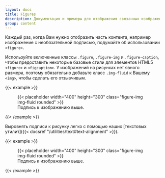 ```yaml
---
layout: docs
title: Figures
description: Документация и примеры для отображения связанных изображений и текста с помощью компонента figure в Bootstrap.
group: content
---
```


Каждый раз, когда Вам нужно отобразить часть контента, например изображение с необязательной подписью, подумайте об использовании `<figure>`.

Используйте включенные классы `.figure`, `.figure-img` и `.figure-caption`, чтобы предоставить некоторые базовые стили для элементов HTML5 `<figure>` и `<figcaption>`. У изображений на рисунках нет явного размера, поэтому обязательно добавьте класс `.img-fluid` к Вашему `<img>`, чтобы сделать его отзывчивым.

{{< example >}}
<figure class="figure">
  {{< placeholder width="400" height="300" class="figure-img img-fluid rounded" >}}
  <figcaption class="figure-caption">Подпись к изображению выше.</figcaption>
</figure>
{{< /example >}}

Выровнять подписи к рисунку легко с помощью наших [текстовых утилит]({{< docsref "/utilities/text#text-alignment" >}}).

{{< example >}}
<figure class="figure">
  {{< placeholder width="400" height="300" class="figure-img img-fluid rounded" >}}
  <figcaption class="figure-caption text-end">Подпись к изображению выше.</figcaption>
</figure>
{{< /example >}}
